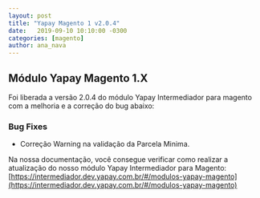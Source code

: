 ```yaml
---
layout: post
title: "Yapay Magento 1 v2.0.4"
date:   2019-09-10 10:10:00 -0300
categories: [magento]
author: ana_nava
---
```


## Módulo Yapay Magento 1.X

Foi liberada a versão 2.0.4 do módulo Yapay Intermediador para magento com a melhoria e a correção do bug abaixo:

<!-- more -->


### **Bug Fixes**

* Correção Warning na validação da Parcela Minima.


Na nossa documentação, você consegue verificar como realizar a atualização do nosso módulo Yapay Intermediador para Magento: [https://intermediador.dev.yapay.com.br/#/modulos-yapay-magento](https://intermediador.dev.yapay.com.br/#/modulos-yapay-magento)


